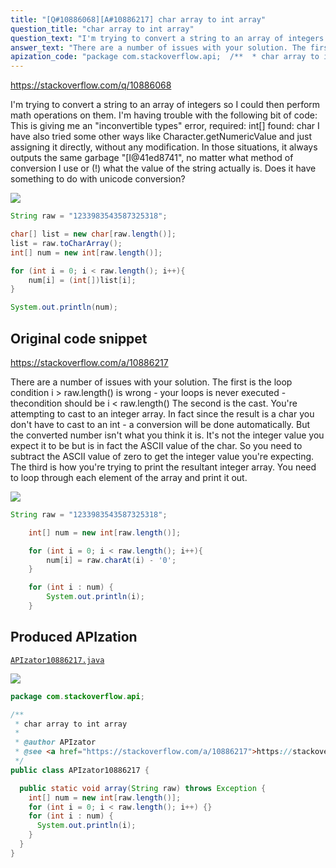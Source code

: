 ```yaml
---
title: "[Q#10886068][A#10886217] char array to int array"
question_title: "char array to int array"
question_text: "I'm trying to convert a string to an array of integers so I could then perform math operations on them. I'm having trouble with the following bit of code: This is giving me an \"inconvertible types\" error, required: int[] found: char I have also tried some other ways like Character.getNumericValue and just assigning it directly, without any modification. In those situations, it always outputs the same garbage \"[I@41ed8741\", no matter what method of conversion I use or (!) what the value of the string actually is. Does it have something to do with unicode conversion?"
answer_text: "There are a number of issues with your solution. The first is the loop condition i > raw.length() is wrong - your loops is never executed - thecondition should be i < raw.length() The second is the cast. You're attempting to cast to an integer array. In fact since the result is a char you don't have to cast to an int - a conversion will be done automatically. But the converted number isn't what you think it is. It's not the integer value you expect it to be but is in fact the ASCII value of the char. So you need to subtract the ASCII value of zero to get the integer value you're expecting. The third is how you're trying to print the resultant integer array. You need to loop through each element of the array and print it out."
apization_code: "package com.stackoverflow.api;  /**  * char array to int array  *  * @author APIzator  * @see <a href=\"https://stackoverflow.com/a/10886217\">https://stackoverflow.com/a/10886217</a>  */ public class APIzator10886217 {    public static void array(String raw) throws Exception {     int[] num = new int[raw.length()];     for (int i = 0; i < raw.length(); i++) {}     for (int i : num) {       System.out.println(i);     }   } }"
---
```


https://stackoverflow.com/q/10886068

I&#x27;m trying to convert a string to an array of integers so I could then perform math operations on them. I&#x27;m having trouble with the following bit of code:
This is giving me an &quot;inconvertible types&quot; error, required: int[] found: char
I have also tried some other ways like Character.getNumericValue and just assigning it directly, without any modification. In those situations, it always outputs the same garbage &quot;[I@41ed8741&quot;, no matter what method of conversion I use or (!) what the value of the string actually is. Does it have something to do with unicode conversion?


<div class="code-logo"><img src="/stackoverflow.png" /></div>

```java
String raw = "1233983543587325318";

char[] list = new char[raw.length()];
list = raw.toCharArray();
int[] num = new int[raw.length()];

for (int i = 0; i < raw.length(); i++){
    num[i] = (int[])list[i];
}

System.out.println(num);
```


## Original code snippet

https://stackoverflow.com/a/10886217

There are a number of issues with your solution. The first is the loop condition i &gt; raw.length() is wrong - your loops is never executed - thecondition should be i &lt; raw.length()
The second is the cast. You&#x27;re attempting to cast to an integer array. In fact since the result is a char you don&#x27;t have to cast to an int - a conversion will be done automatically. But the converted number isn&#x27;t what you think it is. It&#x27;s not the integer value you expect it to be but is in fact the ASCII value of the char. So you need to subtract the ASCII value of zero to get the integer value you&#x27;re expecting.
The third is how you&#x27;re trying to print the resultant integer array. You need to loop through each element of the array and print it out.

<div class="code-logo"><img src="/stackoverflow.png" /></div>

```java
String raw = "1233983543587325318";

    int[] num = new int[raw.length()];

    for (int i = 0; i < raw.length(); i++){
        num[i] = raw.charAt(i) - '0';
    }

    for (int i : num) {
        System.out.println(i);
    }
```

## Produced APIzation

[`APIzator10886217.java`](https://github.com/pasqualesalza/apization-temp/raw/main/data/search/APIzator10886217.java)

<div class="code-logo"><img src="/apizator.png" /></div>

```java
package com.stackoverflow.api;

/**
 * char array to int array
 *
 * @author APIzator
 * @see <a href="https://stackoverflow.com/a/10886217">https://stackoverflow.com/a/10886217</a>
 */
public class APIzator10886217 {

  public static void array(String raw) throws Exception {
    int[] num = new int[raw.length()];
    for (int i = 0; i < raw.length(); i++) {}
    for (int i : num) {
      System.out.println(i);
    }
  }
}

```